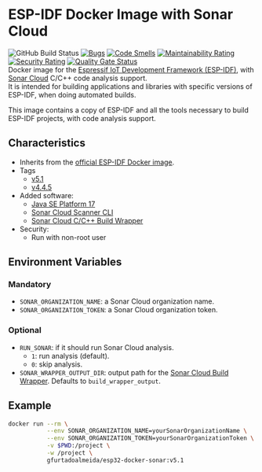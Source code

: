 # ESP-IDF Docker Image with Sonar Cloud

![GitHub Build Status](https://github.com/gfurtadoalmeida/esp32-docker-sonar/actions/workflows/build.yml/badge.svg) [![Bugs](https://sonarcloud.io/api/project_badges/measure?project=esp32_docker_sonar&metric=bugs)](https://sonarcloud.io/summary/new_code?id=esp32_docker_sonar) [![Code Smells](https://sonarcloud.io/api/project_badges/measure?project=esp32_docker_sonar&metric=code_smells)](https://sonarcloud.io/summary/new_code?id=esp32_docker_sonar) [![Maintainability Rating](https://sonarcloud.io/api/project_badges/measure?project=esp32_docker_sonar&metric=sqale_rating)](https://sonarcloud.io/summary/new_code?id=esp32_docker_sonar) [![Security Rating](https://sonarcloud.io/api/project_badges/measure?project=esp32_docker_sonar&metric=security_rating)](https://sonarcloud.io/summary/new_code?id=esp32_docker_sonar) [![Quality Gate Status](https://sonarcloud.io/api/project_badges/measure?project=esp32_docker_sonar&metric=alert_status)](https://sonarcloud.io/summary/new_code?id=esp32_docker_sonar)  
Docker image for the [Espressif IoT Development Framework (ESP-IDF)](https://docs.espressif.com/projects/esp-idf/en/latest/esp32/index.html), with [Sonar Cloud](https://www.sonarsource.com/products/sonarcloud/) C/C++ code analysis support.  
It is intended for building applications and libraries with specific versions of ESP-IDF, when doing automated builds.

This image contains a copy of ESP-IDF and all the tools necessary to build ESP-IDF projects, with code analysis support.

## Characteristics

* Inherits from the [official ESP-IDF Docker image](https://hub.docker.com/r/espressif/idf).
* Tags
  * [v5.1](https://hub.docker.com/r/espressif/idf/tags?page=1&name=v5.1)
  * [v4.4.5](https://hub.docker.com/r/espressif/idf/tags?page=1&name=v4.4.5)
* Added software:
  * [Java SE Platform 17](https://openjdk.org/projects/jdk/17/)
  * [Sonar Cloud Scanner CLI](https://docs.sonarcloud.io/advanced-setup/ci-based-analysis/sonarscanner-cli/)
  * [Sonar Cloud C/C++ Build Wrapper](https://docs.sonarsource.com/sonarqube/latest/analyzing-source-code/languages/c-family/#using-build-wrapper)
* Security:
  * Run with non-root user

## Environment Variables

### Mandatory

* `SONAR_ORGANIZATION_NAME`: a Sonar Cloud organization name.
* `SONAR_ORGANIZATION_TOKEN`: a Sonar Cloud organization token.

### Optional

* `RUN_SONAR`: if it should run Sonar Cloud analysis.
  * `1`: run analysis (default).
  * `0`: skip analysis.
* `SONAR_WRAPPER_OUTPUT_DIR`: output path for the [Sonar Cloud Build Wrapper](https://docs.sonarsource.com/sonarqube/latest/analyzing-source-code/languages/c-family/#using-build-wrapper). Defaults to `build_wrapper_output`.

## Example

```bash
docker run --rm \
           --env SONAR_ORGANIZATION_NAME=yourSonarOrganizationName \
           --env SONAR_ORGANIZATION_TOKEN=yourSonarOrganizationToken \
           -v $PWD:/project \
           -w /project \
           gfurtadoalmeida/esp32-docker-sonar:v5.1
```
